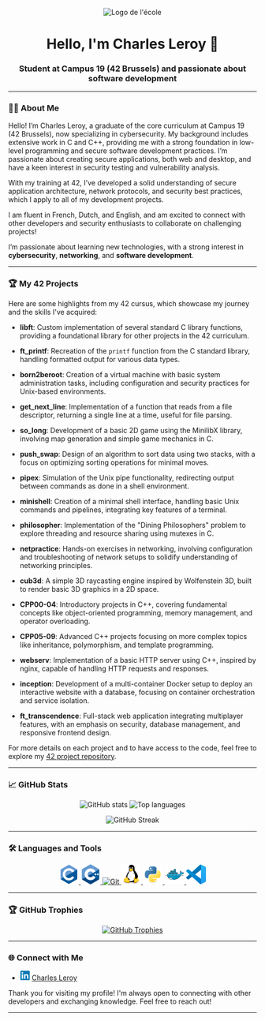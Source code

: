 
<p align="center">
  <img src="https://campus19.be/wp-content/uploads/2022/06/19_member42_black-_2_.svg" alt="Logo de l'école" width="300" height="300"/>
</p>

<h1 align="center">Hello, I'm Charles Leroy 👋</h1>
<h3 align="center">Student at Campus 19 (42 Brussels) and passionate about software development</h3>

---

### 🧑‍🎓 About Me

Hello! I’m Charles Leroy, a graduate of the core curriculum at Campus 19 (42 Brussels), now specializing in cybersecurity. My background includes extensive work in C and C++, providing me with a strong foundation in low-level programming and secure software development practices. I’m passionate about creating secure applications, both web and desktop, and have a keen interest in security testing and vulnerability analysis.

With my training at 42, I’ve developed a solid understanding of secure application architecture, network protocols, and security best practices, which I apply to all of my development projects.

I am fluent in French, Dutch, and English, and am excited to connect with other developers and security enthusiasts to collaborate on challenging projects!

I’m passionate about learning new technologies, with a strong interest in **cybersecurity**, **networking**, and **software development**.

---

### 🏆 My 42 Projects

Here are some highlights from my 42 cursus, which showcase my journey and the skills I've acquired:

- **libft**: Custom implementation of several standard C library functions, providing a foundational library for other projects in the 42 curriculum.
  
- **ft_printf**: Recreation of the `printf` function from the C standard library, handling formatted output for various data types.

- **born2beroot**: Creation of a virtual machine with basic system administration tasks, including configuration and security practices for Unix-based environments.

- **get_next_line**: Implementation of a function that reads from a file descriptor, returning a single line at a time, useful for file parsing.

- **so_long**: Development of a basic 2D game using the MinilibX library, involving map generation and simple game mechanics in C.

- **push_swap**: Design of an algorithm to sort data using two stacks, with a focus on optimizing sorting operations for minimal moves.

- **pipex**: Simulation of the Unix pipe functionality, redirecting output between commands as done in a shell environment.

- **minishell**: Creation of a minimal shell interface, handling basic Unix commands and pipelines, integrating key features of a terminal.

- **philosopher**: Implementation of the "Dining Philosophers" problem to explore threading and resource sharing using mutexes in C.

- **netpractice**: Hands-on exercises in networking, involving configuration and troubleshooting of network setups to solidify understanding of networking principles.

- **cub3d**: A simple 3D raycasting engine inspired by Wolfenstein 3D, built to render basic 3D graphics in a 2D space.

- **CPP00-04**: Introductory projects in C++, covering fundamental concepts like object-oriented programming, memory management, and operator overloading.

- **CPP05-09**: Advanced C++ projects focusing on more complex topics like inheritance, polymorphism, and template programming.

- **webserv**: Implementation of a basic HTTP server using C++, inspired by nginx, capable of handling HTTP requests and responses.

- **inception**: Development of a multi-container Docker setup to deploy an interactive website with a database, focusing on container orchestration and service isolation.

- **ft_transcendence**: Full-stack web application integrating multiplayer features, with an emphasis on security, database management, and responsive frontend design.

For more details on each project and to have access to the code, feel free to explore my [42 project repository](https://github.com/Cleroy288/42_Cursus).

---

### 📈 GitHub Stats

<div align="center">
  <img src="https://github-readme-stats.vercel.app/api?username=cleroy288&hide_title=true&hide_rank=false&show_icons=true&include_all_commits=true&count_private=true&disable_animations=false&theme=dracula&locale=en&hide_border=false" height="180" alt="GitHub stats" />
  <img src="https://github-readme-stats.vercel.app/api/top-langs?username=cleroy288&locale=en&hide_title=true&layout=compact&card_width=320&langs_count=6&theme=dracula&hide_border=false" height="180" alt="Top languages" />
</div>

<p align="center">
  <img src="https://github-readme-streak-stats.herokuapp.com/?user=cleroy288&theme=dracula" alt="GitHub Streak" />
</p>

---

### 🛠️ Languages and Tools

<p align="center">
  <a href="https://www.cprogramming.com/" target="_blank" rel="noreferrer"> 
    <img src="https://raw.githubusercontent.com/devicons/devicon/master/icons/c/c-original.svg" alt="C" width="40" height="40"/>
  </a> 
  <a href="https://www.w3schools.com/cpp/" target="_blank" rel="noreferrer"> 
    <img src="https://raw.githubusercontent.com/devicons/devicon/master/icons/cplusplus/cplusplus-original.svg" alt="C++" width="40" height="40"/> 
  </a> 
  <a href="https://git-scm.com/" target="_blank" rel="noreferrer"> 
    <img src="https://www.vectorlogo.zone/logos/git-scm/git-scm-icon.svg" alt="Git" width="40" height="40"/> 
  </a> 
  <a href="https://www.linux.org/" target="_blank" rel="noreferrer"> 
    <img src="https://raw.githubusercontent.com/devicons/devicon/master/icons/linux/linux-original.svg" alt="Linux" width="40" height="40"/> 
  </a> 
  <a href="https://www.python.org" target="_blank" rel="noreferrer"> 
    <img src="https://raw.githubusercontent.com/devicons/devicon/master/icons/python/python-original.svg" alt="Python" width="40" height="40"/> 
  </a>
  <a href="https://www.docker.com/" target="_blank" rel="noreferrer"> 
    <img src="https://raw.githubusercontent.com/devicons/devicon/master/icons/docker/docker-original.svg" alt="Docker" width="40" height="40"/> 
  </a> 
  <a href="https://code.visualstudio.com/" target="_blank" rel="noreferrer"> 
    <img src="https://raw.githubusercontent.com/devicons/devicon/master/icons/vscode/vscode-original.svg" alt="VS Code" width="40" height="40"/>
  </a> 
</p>

---

### 🏆 GitHub Trophies

<p align="center">
  <a href="https://github.com/ryo-ma/github-profile-trophy">
    <img src="https://github-profile-trophy.vercel.app/?username=cleroy288&theme=dracula&no-frame=true&column=7" alt="GitHub Trophies" />
  </a>
</p>

---

### 🌐 Connect with Me

- <img src="https://raw.githubusercontent.com/devicons/devicon/master/icons/linkedin/linkedin-original.svg" alt="LinkedIn Icon" width="20" height="20"/> [Charles Leroy](https://www.linkedin.com/in/-leroy288/)


Thank you for visiting my profile! I'm always open to connecting with other developers and exchanging knowledge. Feel free to reach out!

---













